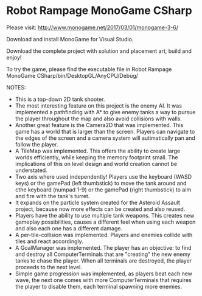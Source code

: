 # Robot Rampage MonoGame CSharp

Please visit: http://www.monogame.net/2017/03/01/monogame-3-6/

Download and install MonoGame for Visual Studio.

Download the complete project with solution and placement art, build and enjoy!

To try the game, please find the executable file in Robot Rampage MonoGame CSharp/bin/DesktopGL/AnyCPU/Debug/

NOTES:
- This is a top-down 2D tank shooter.
- The most interesting feature on this project is the enemy AI. It was implemented a pathfinding with A* to give enemy tanks a way to pursue the player throughout the map and also avoid collisions with walls.
- Another great feature is the Camera2D that was implemented. This game has a world that is larger than the screen. Players can navigate to the edges of the screen and a camera system will autimatically pan and follow the player.
- A TileMap was implemented. This offers the ability to create large worlds efficiently, while keeping the memory footprint small. The implications of this on level design and world creation cannot be understated.
- Two axis where used independently! Players use the keyboard (WASD keys) or the gamePad (left thumbstick) to move the tank around and cthe keyboard (numpad 1-9) or the gamePad (right thumbstick) to aim and fire with the tank's turret.
- It expands on the particle system created for the Asteroid Assault project, because now more effects can be created and also reused.
- Players have the ability to use multiple tank weapons. This creates new gameplay possibilities, causes a different feel when using each weapon and also each one has a different damage.
- A per-tile-collision was implemented. Players and enemies collide with tiles and react accordingly.
- A GoalManager was implemented. The player has an objective: to find and destroy all ComputerTerminals that are "creating" the new enemy tanks to chase the player. When all terminals are destroyed, the player proceeds to the next level.
- Simple game progression was implemented, as players beat each new wave, the next one comes with more ComputerTerminals that requires the player to disable them, each terminal spawning more enemies.
